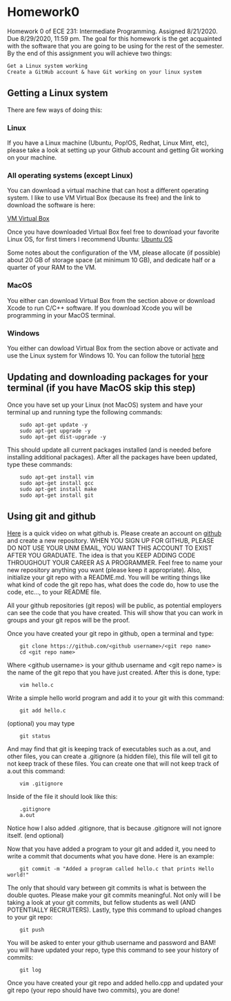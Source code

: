 # Homework0
Homework 0 of ECE 231: Intermediate Programming. Assigned 8/21/2020. Due 8/29/2020, 11:59 pm.
The goal for this homework is the get acquainted with the software that you are going to be using for the rest of the semester. By the end of this assignment you will achieve two things:

    Get a Linux system working
    Create a GitHub account & have Git working on your linux system
  
  
## Getting a Linux system
There are few ways of doing this:
### Linux
If you have a Linux machine (Ubuntu, Pop!OS, Redhat, Linux Mint, etc), please take a look at setting up your Github account and getting Git working on your machine.
### All operating systems (except Linux)
You can download a virtual machine that can host a different operating system. I like to use VM Virtual Box (because its free) and the link to download the software is here:

[VM Virtual Box](https://www.virtualbox.org/wiki/Downloads)

Once you have downloaded Virtual Box feel free to download your favorite Linux OS, for first timers I recommend Ubuntu:
[Ubuntu OS](https://ubuntu.com/download)

Some notes about the configuration of the VM, please allocate (if possible) about 20 GB of storage space (at minimum 10 GB), and dedicate half or a quarter of your RAM to the VM.
### MacOS
You either can download Virtual Box from the section above or download Xcode to run C/C++ software. If you download Xcode you will be programming in your MacOS terminal.

### Windows
You either can dowload Virtual Box from the section above or activate and use the Linux system for Windows 10. You can follow the tutorial [here](https://www.maketecheasier.com/install-linux-subsystem-for-windows10/)

## Updating and downloading packages for your terminal (if you have MacOS skip this step)
Once you have set up your Linux (not MacOS) system and have your terminal up and running type the following commands:

        sudo apt-get update -y
        sudo apt-get upgrade -y
        sudo apt-get dist-upgrade -y

This should update all current packages installed (and is needed before installing additional packages). After all the packages have been updated, type these commands:

        sudo apt-get install vim
        sudo apt-get install gcc
        sudo apt-get install make
        sudo apt-get install git

## Using git and github
[Here](https://www.youtube.com/watch?v=w3jLJU7DT5E) is a quick video on what github is. Please create an account on [github](https://github.com/) and create a new repository. WHEN YOU SIGN UP FOR GITHUB, PLEASE DO NOT USE YOUR UNM EMAIL, YOU WANT THIS ACCOUNT TO EXIST AFTER YOU GRADUATE. The idea is that you KEEP ADDING CODE THROUGHOUT YOUR CAREER AS A PROGRAMMER. Feel free to name your new repository anything you want (please keep it appropriate). Also, initialize your git repo with a README.md. You will be writing things like what kind of code the git repo has, what does the code do, how to use the code, etc..., to your README file. 

All your github repositories (git repos) will be public, as potential employers can see the code that you have created. This will show that you can work in groups and your git repos will be the proof.

Once you have created your git repo in github, open a terminal and type:
    
        git clone https://github.com/<github username>/<git repo name>
        cd <git repo name>

Where \<github username\> is your github username and \<git repo name\> is the name of the git repo that you have just created. After this is done, type:

        vim hello.c
        
Write a simple hello world program and add it to your git with this command:

        git add hello.c
        
(optional) you may type

        git status
        
And may find that git is keeping track of executables such as a.out, and other files, you can create a .gitignore (a hidden file), this file will tell git to not keep track of these files. You can create one that will not keep track of a.out this command:

        vim .gitignore
        
Inside of the file it should look like this:
        
        .gitignore
        a.out
        
Notice how I also added .gitignore, that is because .gitignore will not ignore itself.
(end optional)

Now that you have added a program to your git and added it, you need to write a commit that documents what you have done. Here is an example:

        git commit -m "Added a program called hello.c that prints Hello world!"
        
The only that should vary between git commits is what is between the double quotes. Please make your git commits meaningful. Not only will I be taking a look at your git commits, but fellow students as well (AND POTENTIALLY RECRUITERS). Lastly, type this command to upload changes to your git repo:

        git push
        
You will be asked to enter your github username and password and BAM! you will have updated your repo, type this command to see your history of commits:
    
        git log
        
Once you have created your git repo and added hello.cpp and updated your git repo (your repo should have two commits), you are done! 
